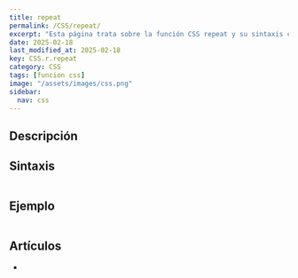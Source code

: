 ```yaml
---
title: repeat
permalink: /CSS/repeat/
excerpt: "Esta página trata sobre la función CSS repeat y su sintaxis con ejemplos."
date: 2025-02-18
last_modified_at: 2025-02-18
key: CSS.r.repeat
category: CSS
tags: [funcion css]
image: "/assets/images/css.png"
sidebar:
  nav: css
---
```


## Descripción


## Sintaxis


```css

```


## Ejemplo


```css

```


## Artículos

- 

